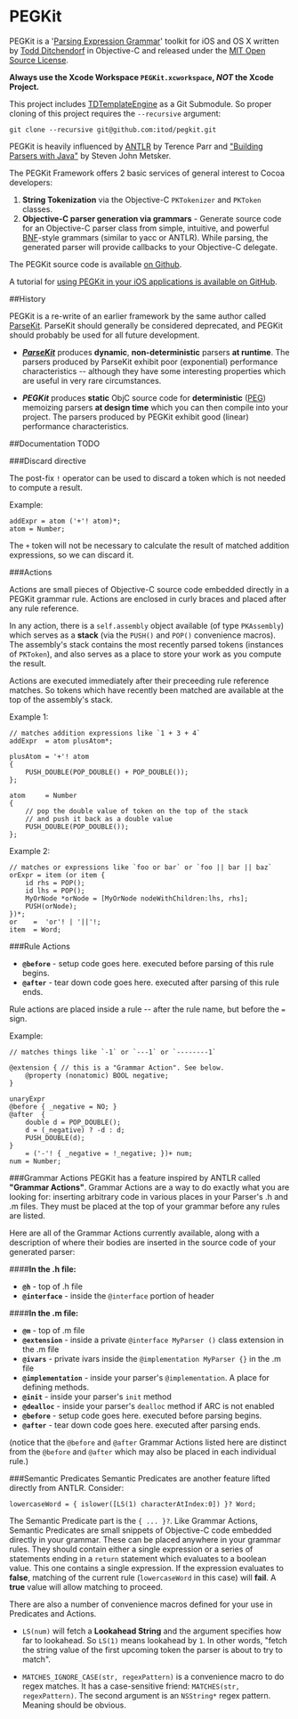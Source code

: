PEGKit
======

PEGKit is a '[Parsing Expression Grammar](http://bford.info/packrat/)' toolkit for iOS and OS X written by [Todd Ditchendorf](http://celestialteapot.com) in Objective-C and released under the [MIT Open Source License](https://tldrlegal.com/license/mit-license).

**Always use the Xcode Workspace `PEGKit.xcworkspace`, *NOT* the Xcode Project.**

This project includes [TDTemplateEngine](https://github.com/itod/tdtemplateengine) as a Git Submodule. So proper cloning of this project requires the `--recursive` argument:

    git clone --recursive git@github.com:itod/pegkit.git

PEGKit is heavily influenced by [ANTLR](http://www.antlr.org/) by Terence Parr and ["Building Parsers with Java"](http://www.amazon.com/Building-Parsers-Java-Steven-Metsker/dp/0201719622) by Steven John Metsker.

The PEGKit Framework offers 2 basic services of general interest to Cocoa developers:

1. **String Tokenization** via the Objective-C `PKTokenizer` and `PKToken` classes.
1. **Objective-C parser generation via grammars** - Generate source code for an Objective-C parser class from simple, intuitive, and powerful [BNF](http://en.wikipedia.org/wiki/Backus%E2%80%93Naur_Form)-style grammars (similar to yacc or ANTLR). While parsing, the generated parser will provide callbacks to your Objective-C delegate.

The PEGKit source code is available [on Github](http://github.com/itod/parsekit/).

A tutorial for [using PEGKit in your iOS applications is available on GitHub](https://github.com/itod/PEGKitMiniMathTutorial).

##History

PEGKit is a re-write of an earlier framework by the same author called [ParseKit](http://parsekit.com). ParseKit should generally be considered deprecated, and PEGKit should probably be used for all future development.

* ***[ParseKit](http://parsekit.com)*** produces **dynamic**, **non-deterministic** parsers **at runtime**. The parsers produced by ParseKit exhibit poor (exponential) performance characteristics -- although they have some interesting properties which are useful in very rare circumstances.

* ***PEGKit*** produces **static** ObjC source code for **deterministic** ([PEG](http://en.wikipedia.org/wiki/Parsing_expression_grammar)) memoizing parsers **at design time** which you can then compile into your project. The parsers produced by PEGKit exhibit good (linear) performance characteristics.


##Documentation
TODO

###Discard directive

The post-fix `!` operator can be used to discard a token which is not needed to compute a result. 

Example:

    addExpr = atom ('+'! atom)*;
    atom = Number;
 
 The `+` token will not be necessary to calculate the result of matched addition expressions, so we can discard it.
 
###Actions

Actions are small pieces of Objective-C source code embedded directly in a PEGKit grammar rule. Actions are enclosed in curly braces and placed after any rule reference.

In any action, there is a `self.assembly` object available (of type `PKAssembly`) which serves as a **stack** (via the `PUSH()` and `POP()` convenience macros). The assembly's stack contains the most recently parsed tokens (instances of `PKToken`), and also serves as a place to store your work as you compute the result.

Actions are executed immediately after their preceeding rule reference matches. So tokens which have recently been matched are available at the top of the assembly's stack.

Example 1:

    // matches addition expressions like `1 + 3 + 4`
    addExpr  = atom plusAtom*;
    
    plusAtom = '+'! atom
    {
        PUSH_DOUBLE(POP_DOUBLE() + POP_DOUBLE());
    };
    
    atom     = Number
    {
        // pop the double value of token on the top of the stack
        // and push it back as a double value 
        PUSH_DOUBLE(POP_DOUBLE()); 
    };


Example 2:

    // matches or expressions like `foo or bar` or `foo || bar || baz`
    orExpr = item (or item {
        id rhs = POP();
        id lhs = POP();
        MyOrNode *orNode = [MyOrNode nodeWithChildren:lhs, rhs];
        PUSH(orNode);
    })*;
    or    =  'or'! | '||'!;
    item  = Word;


###Rule Actions
* **`@before`** - setup code goes here. executed before parsing of this rule begins.
* **`@after`** - tear down code goes here. executed after parsing of this rule ends.

Rule actions are placed inside a rule -- after the rule name, but before the `=` sign.

Example:

    // matches things like `-1` or `---1` or `--------1`
    
    @extension { // this is a "Grammar Action". See below.
        @property (nonatomic) BOOL negative;
    }
    
    unaryExpr 
    @before { _negative = NO; }
    @after  {
        double d = POP_DOUBLE();
        d = (_negative) ? -d : d;
        PUSH_DOUBLE(d);
    }
        = ('-'! { _negative = !_negative; })+ num;
    num = Number;

###Grammar Actions
PEGKit has a feature inspired by ANTLR called **"Grammar Actions"**. Grammar Actions are a way to do exactly what you are looking for: inserting arbitrary code in various places in your Parser's .h and .m files. They must be placed at the top of your grammar before any rules are listed.

Here are all of the Grammar Actions currently available, along with a description of where their bodies are inserted in the source code of your generated parser:

####**In the .h file:**
* **`@h`** - top of .h file
* **`@interface`** - inside the `@interface` portion of header

####**In the .m file:**
* **`@m`** - top of .m file
* **`@extension`** - inside a private `@interface MyParser ()` class extension in the .m file
* **`@ivars`** - private ivars inside the `@implementation MyParser {}` in the .m file
* **`@implementation`** - inside your parser's `@implementation`. A place for defining methods.
* **`@init`** - inside your parser's `init` method
* **`@dealloc`** - inside your parser's `dealloc` method if ARC is not enabled
* **`@before`** - setup code goes here. executed before parsing begins.
* **`@after`** - tear down code goes here. executed after parsing ends.

(notice that the `@before` and `@after` Grammar Actions listed here are distinct from the `@before` and `@after` which may also be placed in each individual rule.)

###Semantic Predicates
Semantic Predicates are another feature lifted directly from ANTLR. Consider:

    lowercaseWord = { islower([LS(1) characterAtIndex:0]) }? Word;

The Semantic Predicate part is the `{ ... }?`. Like Grammar Actions, Semantic Predicates are small snippets of Objective-C code embedded directly in your grammar. These can be placed anywhere in your grammar rules. They should contain either a single expression or a series of statements ending in a `return` statement which evaluates to a boolean value. This one contains a single expression. If the expression evaluates to **false**, matching of the current rule (`lowercaseWord` in this case) will **fail**. A **true** value will allow matching to proceed.

There are also a number of convenience macros defined for your use in Predicates and Actions.

* `LS(num)` will fetch a **Lookahead String** and the argument specifies how far to lookahead. So `LS(1)` means lookahead by `1`. In other words, "fetch the string value of the first upcoming token the parser is about to try to match".

* `MATCHES_IGNORE_CASE(str, regexPattern)` is a convenience macro to do regex matches. It has a case-sensitive friend: `MATCHES(str, regexPattern)`. The second argument is an `NSString*` regex pattern. Meaning should be obvious.
